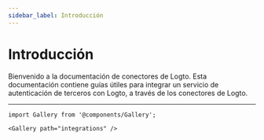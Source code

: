 ```yaml
---
sidebar_label: Introducción
---
```


# Introducción

Bienvenido a la documentación de conectores de Logto. Esta documentación contiene guías útiles para integrar un servicio de autenticación de terceros con Logto, a través de los conectores de Logto.

---

```mdx-code-block
import Gallery from '@components/Gallery';

<Gallery path="integrations" />
```
